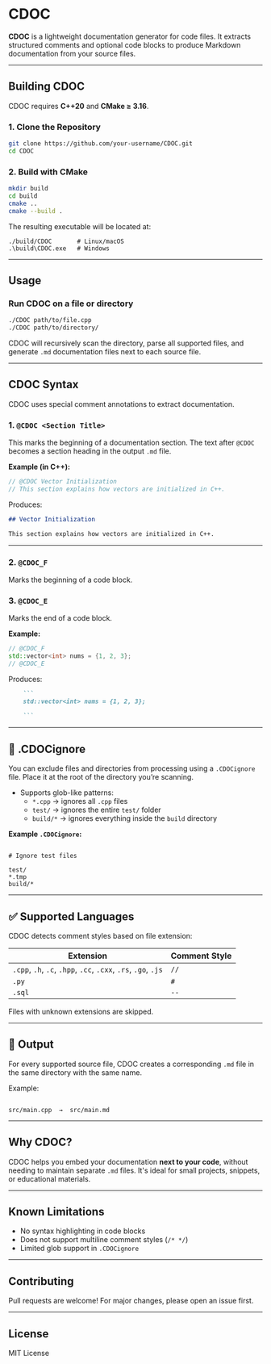 # CDOC

**CDOC** is a lightweight documentation generator for code files. It extracts structured comments and optional code blocks to produce Markdown documentation from your source files.

---

## Building CDOC

CDOC requires **C++20** and **CMake ≥ 3.16**.

### 1. Clone the Repository

```bash
git clone https://github.com/your-username/CDOC.git
cd CDOC
````

### 2. Build with CMake

```bash
mkdir build
cd build
cmake ..
cmake --build .
```

The resulting executable will be located at:

```
./build/CDOC       # Linux/macOS
.\build\CDOC.exe   # Windows
```

---

## Usage

### Run CDOC on a file or directory

```bash
./CDOC path/to/file.cpp
./CDOC path/to/directory/
```

CDOC will recursively scan the directory, parse all supported files, and generate `.md` documentation files next to each source file.

---

## CDOC Syntax

CDOC uses special comment annotations to extract documentation.

### 1. `@CDOC <Section Title>`

This marks the beginning of a documentation section. The text after `@CDOC` becomes a section heading in the output `.md` file.

**Example (in C++):**

```cpp
// @CDOC Vector Initialization
// This section explains how vectors are initialized in C++.
```

Produces:

```markdown
## Vector Initialization

This section explains how vectors are initialized in C++.
```

---

### 2. `@CDOC_F`

Marks the beginning of a code block.

### 3. `@CDOC_E`

Marks the end of a code block.

**Example:**

```cpp
// @CDOC_F
std::vector<int> nums = {1, 2, 3};
// @CDOC_E
```

Produces:

```markdown
    ```
    std::vector<int> nums = {1, 2, 3};
    
    ```
```
---

## 🧾 .CDOCignore

You can exclude files and directories from processing using a `.CDOCignore` file. Place it at the root of the directory you’re scanning.

- Supports glob-like patterns:
  - `*.cpp` → ignores all `.cpp` files
  - `test/` → ignores the entire `test/` folder
  - `build/*` → ignores everything inside the `build` directory

**Example `.CDOCignore`:**

```

# Ignore test files

test/
*.tmp
build/*

```

---

## ✅ Supported Languages

CDOC detects comment styles based on file extension:

| Extension         | Comment Style |
|------------------|---------------|
| `.cpp`, `.h`, `.c`, `.hpp`, `.cc`, `.cxx`, `.rs`, `.go`, `.js` | `//` |
| `.py`             | `#`           |
| `.sql`            | `--`          |

Files with unknown extensions are skipped.

---

## 📄 Output

For every supported source file, CDOC creates a corresponding `.md` file in the same directory with the same name.

Example:
```

src/main.cpp  →  src/main.md

```

---

## Why CDOC?

CDOC helps you embed your documentation **next to your code**, without needing to maintain separate `.md` files. It's ideal for small projects, snippets, or educational materials.

---

## Known Limitations

- No syntax highlighting in code blocks
- Does not support multiline comment styles (`/* */`)
- Limited glob support in `.CDOCignore`

---

## Contributing

Pull requests are welcome! For major changes, please open an issue first.

---

## License

MIT License

